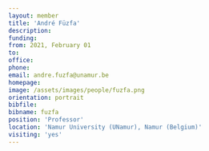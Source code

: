 ```yaml
---
layout: member
title: 'André Füzfa'
description: 
funding:
from: 2021, February 01
to:
office: 
phone: 
email: andre.fuzfa@unamur.be
homepage: 
image: /assets/images/people/fuzfa.png
orientation: portrait
bibfile: 
bibname: fuzfa
position: 'Professor'
location: 'Namur University (UNamur), Namur (Belgium)'
visiting: 'yes'
---
```


